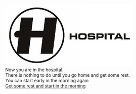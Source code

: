 ![h](hospital.jpg)  
Now you are in the hospital.  
There is nothing to do until you go home and get some rest.  
You can start early in the morning again  
[Get some rest and start in the morning](morning.md)